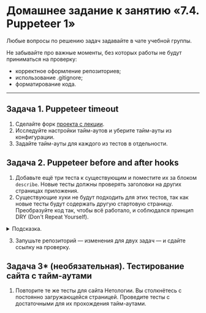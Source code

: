# Домашнее задание к занятию «7.4. Puppeteer 1»

Любые вопросы по решению задач задавайте в чате учебной группы.

Не забывайте про важные моменты, без которых работы не будут приниматься на проверку: 
- корректное оформление репозиториев;
- использование .gitignore;
- форматирование кода.

---

## Задача 1. Puppeteer timeout

1. Сделайте форк [проекта с лекции](https://github.com/netology-code/jsaqa-code/tree/main/7.4/puppeteer).
2. Исследуйте настройки тайм-аутов и уберите тайм-ауты из конфигурации.
3. Задайте тайм-ауты для каждого из тестов в отдельности.


## Задача 2. Puppeteer before and after hooks

1. Добавьте ещё три теста к существующим и поместите их за блоком `describe`.
Новые тесты должны проверять заголовки на других страницах приложения.
3. Существующие хуки не будут подходить для этих тестов, так как новые тесты будут содержать другую стартовую страницу.
Преобразуйте код так, чтобы всё работало, и соблюдался принцип DRY (Don't Repeat Yourself).

<details>
  <summary>Подсказка.</summary>

   Хуки можно использовать в разных местах и не один раз, поместив их в логические блоги, в которых они будут работать: например, внутри блока `describe`. Выше по иерархии кода они не будут действовать, так как работает стандартный принцип зоны видимости.

</details>

3. Запушьте репозиторий — изменения для двух задач — и сдайте ссылку на проверку.

## Задача 3* (необязательная). Тестирование сайта с тайм-аутами 

1. Повторите те же тесты для сайта Нетологии. Вы столкнётесь с постоянно загружающейся страницей. Проведите тесты с достаточными для их прохождения тайм-аутами.
